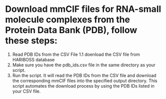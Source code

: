 # Download mmCIF files for RNA-small molecule complexes from the Protein Data Bank (PDB), follow these steps:

1. Read PDB IDs from the CSV File
   1.1 doenload the CSV file from HARIBOSS database
2. Make sure you have the pdb_ids.csv file in the same directory as your script.
3. Run the script. It will read the PDB IDs from the CSV file and download the corresponding mmCIF files into the specified output directory.
This script automates the download process by using the PDB IDs listed in your CSV file.
